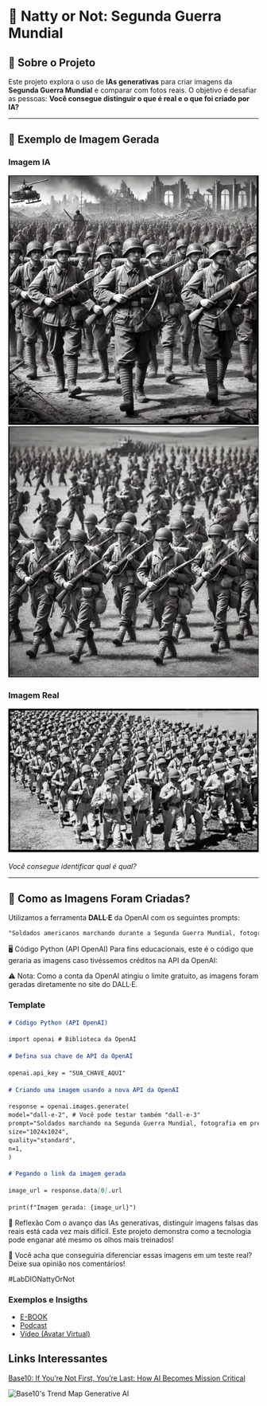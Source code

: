 # 🧐 Natty or Not: Segunda Guerra Mundial

## 📜 Sobre o Projeto

Este projeto explora o uso de **IAs generativas** para criar imagens da **Segunda Guerra Mundial** e comparar com fotos reais. O objetivo é desafiar as pessoas: **Você consegue distinguir o que é real e o que foi criado por IA?**

---

## 📸 Exemplo de Imagem Gerada

### **Imagem IA**

![Imagem IA](/img/IA%2001.png)
![Imagem IA](/img/IA%2002.png)

### **Imagem Real**

![Imagem Real](/img/Real%20soldados.png)

_Você consegue identificar qual é qual?_

---

## 🚀 Como as Imagens Foram Criadas?

Utilizamos a ferramenta **DALL·E** da OpenAI com os seguintes prompts:

```txt
"Soldados americanos marchando durante a Segunda Guerra Mundial, fotografia em preto e branco, aparência realista, com uniformes detalhados e cenário de guerra ao fundo."
```

🖥 Código Python (API OpenAI)
Para fins educacionais, este é o código que geraria as imagens caso tivéssemos créditos na API da OpenAI:

⚠️ Nota: Como a conta da OpenAI atingiu o limite gratuito, as imagens foram geradas diretamente no site do DALL·E.

### Template

```markdown
# Código Python (API OpenAI)

import openai # Biblioteca da OpenAI

# Defina sua chave de API da OpenAI

openai.api_key = "SUA_CHAVE_AQUI"

# Criando uma imagem usando a nova API da OpenAI

response = openai.images.generate(
model="dall-e-2", # Você pode testar também "dall-e-3"
prompt="Soldados marchando na Segunda Guerra Mundial, fotografia em preto e branco, realista",
size="1024x1024",
quality="standard",
n=1,
)

# Pegando o link da imagem gerada

image_url = response.data[0].url

print(f"Imagem gerada: {image_url}")
```

💭 Reflexão
Com o avanço das IAs generativas, distinguir imagens falsas das reais está cada vez mais difícil. Este projeto demonstra como a tecnologia pode enganar até mesmo os olhos mais treinados!

🔹 Você acha que conseguiria diferenciar essas imagens em um teste real? Deixe sua opinião nos comentários!

#LabDIONattyOrNot

### Exemplos e Insigths

- [E-BOOK](/exemplos/E-BOOK.md)
- [Podcast](/exemplos/PODCAST.md)
- [Vídeo (Avatar Virtual)](/exemplos/VIDEO.md)

## Links Interessantes

[Base10: If You’re Not First, You’re Last: How AI Becomes Mission Critical](https://base10.vc/post/generative-ai-mission-critical/)

![Base10's Trend Map Generative AI](https://github.com/digitalinnovationone/lab-natty-or-not/assets/730492/f4df26e8-f8f7-4419-8252-c69d73ea930c)
